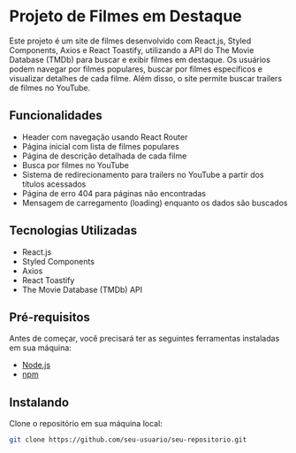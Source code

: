 # Projeto de Filmes em Destaque

Este projeto é um site de filmes desenvolvido com React.js, Styled Components, Axios e React Toastify, utilizando a API do The Movie Database (TMDb) para buscar e exibir filmes em destaque. Os usuários podem navegar por filmes populares, buscar por filmes específicos e visualizar detalhes de cada filme. Além disso, o site permite buscar trailers de filmes no YouTube.

## Funcionalidades

- Header com navegação usando React Router
- Página inicial com lista de filmes populares
- Página de descrição detalhada de cada filme
- Busca por filmes no YouTube
- Sistema de redirecionamento para trailers no YouTube a partir dos títulos acessados
- Página de erro 404 para páginas não encontradas
- Mensagem de carregamento (loading) enquanto os dados são buscados

## Tecnologias Utilizadas

- React.js
- Styled Components
- Axios
- React Toastify
- The Movie Database (TMDb) API

## Pré-requisitos

Antes de começar, você precisará ter as seguintes ferramentas instaladas em sua máquina:

- [Node.js](https://nodejs.org/en/)
- [npm](https://www.npmjs.com/)

## Instalando

Clone o repositório em sua máquina local:

```bash
git clone https://github.com/seu-usuario/seu-repositorio.git
